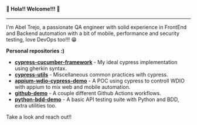 
#### 👋 Hola!! Welcome!!! 👋

---
I'm Abel Trejo, a passionate QA engineer with solid experience in FrontEnd and Backend automation with a bit of mobile, performance and security testing, love DevOps too!!! 😁

__Personal repositories :)__

- __[cypress-cucumber-framework](https://github.com/a8trejo/cypress-cucumber-framework)__ - My ideal cypress implementation using gherkin syntax.
- __[cypress-utils](https://github.com/a8trejo/cypress-utils)__ - Miscellaneous common practices with cypress.
- __[appium-wdio-cypress-demo](https://github.com/a8trejo/appium-wdio-cypress-demo)__ - A POC using cypress to controll WDIO with appium to mix web and mobile automation.
- __[github-demo](https://github.com/a8trejo/github-demo)__ - A couple different Github Actions workflows.
- __[python-bdd-demo](https://github.com/a8trejo/python-bdd-demo)__ - A basic API testing suite with Python and BDD, extra utilities too.

Take a look and reach out!!

<!---
a8trejo/a8trejo is a ✨ special ✨ repository because its `README.md` (this file) appears on your GitHub profile.
You can click the Preview link to take a look at your changes.
--->
